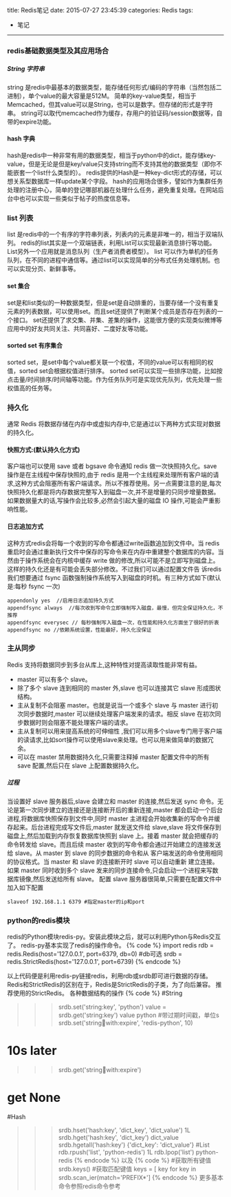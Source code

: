 title: Redis笔记
date: 2015-07-27 23:45:39
categories: Redis
tags:
- 笔记
---

### redis基础数据类型及其应用场合
##### String 字符串
string 是redis中最基本的数据类型，能存储任何形式/编码的字符串（当然包括二进制），单个value的最大容量是512M。
简单的key-value类型，相当于Memcached，但其value可以是String，也可以是数字。但存储的形式是字符串。
string可以取代memcached作为缓存，存用户的验证码/session数据等，自带的expire功能。
#### hash 字典
hash是redis中一种非常有用的数据类型，相当于python中的dict，能存储key-value，但是无论是但是key/value只支持string而不支持其他的数据类型（即你不能嵌套一个list什么类型的）。
redis提供的Hash是一种key-dict形式的存储，可以想关系型数据库一样update某个字段。
hash的应用场合很多，譬如作为集群任务处理的注册中心，简单的登记哪部机器在处理什么任务，避免重复处理。在网站后台中也可以实现一些类似于帖子的热度信息等。
### list 列表
list 是redis中的一个有序的字符串列表，列表内的元素是非唯一的，相当于双端队列。
redis的list其实是一个双端链表，利用List可以实现最新消息排行等功能。List另外一个应用就是消息队列（生产者消费者模型）。
list 可以作为单机的任务队列，在不同的进程中通信等。通过list可以实现简单的分布式任务处理机制。也可以实现分页、新鲜事等。
#### set 集合
set是和list类似的一种数据类型，但是set是自动排重的，当要存储一个没有重复元素的列表数据，可以使用set。而且set还提供了判断某个成员是否存在列表的一个接口。
set还提供了求交集、并集、差集的操作，这能很方便的实现类似微博等应用中的好友共同关注、共同喜好、二度好友等功能。
#### sorted set 有序集合
sorted set，是set中每个value都关联一个权值，不同的value可以有相同的权值，sorted set会根据权值进行排序。
sorted set可以实现一些排序功能，比如按点击量/时间排序/时间轴等功能。作为任务队列可是实现优先队列，优先处理一些权值高的任务等。
<!--more-->

### 持久化
通常 Redis 将数据存储在内存中或虚拟内存中,它是通过以下两种方式实现对数据的持久化。
#### 快照方式:(默认持久化方式)
客户端也可以使用 save 或者 bgsave 命令通知 redis 做一次快照持久化。save 操作是在主线程中保存快照的,由于 redis 是用一个主线程来处理所有客户端的请求,这种方式会阻塞所有客户端请求。所以不推荐使用。另一点需要注意的是,每次快照持久化都是将内存数据完整写入到磁盘一次,并不是增量的只同步增量数据。如果数据量大的话,写操作会比较多,必然会引起大量的磁盘 IO 操作,可能会严重影响性能。
#### 日志追加方式
这种方式redis会将每一个收到的写命令都通过write函数追加到文件中。当 redis 重启时会通过重新执行文件中保存的写命令来在内存中重建整个数据库的内容。当然由于操作系统会在内核中缓存 write 做的修改,所以可能不是立即写到磁盘上。这样的持久化还是有可能会丢失部分修改。不过我们可以通过配置文件告 诉redis 我们想要通过 fsync 函数强制操作系统写入到磁盘的时机。有三种方式如下(默认是:每秒 fsync 一次)
```
appendonly yes  //启用日志追加持久方式
appendfsync always  //每次收到写命令立即强制写入磁盘，最慢，但完全保证持久化，不推荐
appendfsync everysec // 每秒强制写入磁盘一次，在性能和持久化方面坐了很好的折衷
appendfsync no //依赖系统设置，性能最好，持久化没保证
```

### 主从同步
Redis 支持将数据同步到多台从库上,这种特性对提高读取性能非常有益。
* master 可以有多个 slave。
* 除了多个 slave 连到相同的 master 外,slave 也可以连接其它 slave 形成图状结构。
* 主从复制不会阻塞 master。也就是说当一个或多个 slave 与 master 进行初次同步数据时,master 可以继续处理客户端发来的请求。相反 slave 在初次同步数据时则会阻塞不能处理客户端的请求。
* 主从复制可以用来提高系统的可伸缩性 ,我们可以用多个slave专门用于客户端的读请求,比如sort操作可以使用slave来处理。也可以用来做简单的数据冗余。
* 可以在 master 禁用数据持久化,只需要注释掉 master 配置文件中的所有 save 配置,然后只在 slave 上配置数据持久化。

##### 过程
当设置好 slave 服务器后,slave 会建立和 master 的连接,然后发送 sync 命令。无论是第一次同步建立的连接还是连接断开后的重新连接,master 都会启动一个后台进程,将数据库快照保存到文件中,同时 master 主进程会开始收集新的写命令并缓存起来。后台进程完成写文件后,master 就发送文件给 slave,slave 将文件保存到磁盘上,然后加载到内存恢复数据库快照到 slave 上。接着 master 就会把缓存的命令转发给 slave。而且后续 master 收到的写命令都会通过开始建立的连接发送给 slave。从 master 到 slave 的同步数据的命令和从 客户端发送的命令使用相同的协议格式。当 master 和 slave 的连接断开时 slave 可以自动重新
建立连接。如果 master 同时收到多个 slave 发来的同步连接命令,只会启动一个进程来写数据库镜像,然后发送给所有 slave。
配置 slave 服务器很简单,只需要在配置文件中加入如下配置
```
slaveof 192.168.1.1 6379 #指定master的ip和port
```



### python的redis模块
redis的Python模块redis-py。安装此模块之后，就可以利用Python与Redis交互了。
redis-py基本实现了redis的操作命令。
{% code %}
import redis
rdb = redis.Redis(host='127.0.0.1', port=6379, db=0) #db可选
srdb = redis.StrictRedis(host='127.0.0.1', port=6739)
{% endcode %}

以上代码便是利用redis-py链接redis，利用rdb或srdb即可进行数据的存储。Redis和StrictRedis的区别在于，Redis是StrictRedis的子类，为了向后兼容。
推荐使用的StrictRedis。
各种数据结构的操作
{% code %}
#String
>>> srdb.set('string:key', 'python')
>>> value = srdb.get('string:key')
>>> value
python
#带过期时间戳，单位s
>>> srdb.set('string:key:with:expire', 'redis-python', 10)
# 10s later
>>> srdb.get('string:key:with:expire')
# get None

#Hash
>>> srdb.hset('hash:key', 'dict_key', 'dict_value')
1L
>>> srdb.hget('hash:key', 'dict_key')
dict_value
>>> srdb.hgetall('hash:key')
{'dict_key': 'dict_value'}
#List
>>> rdb.rpush('list', 'python-redis')
1L
>>> rdb.lpop('list')
python-redis
{% endcode %}
以及
{% code %}
#获取所有键值
srdb.keys()
#获取匹配键值
keys = [ key  for key in srdb.scan_ier(match='PREFIX*']
{% endcode %}
更多基本命令参照redis命令参考
